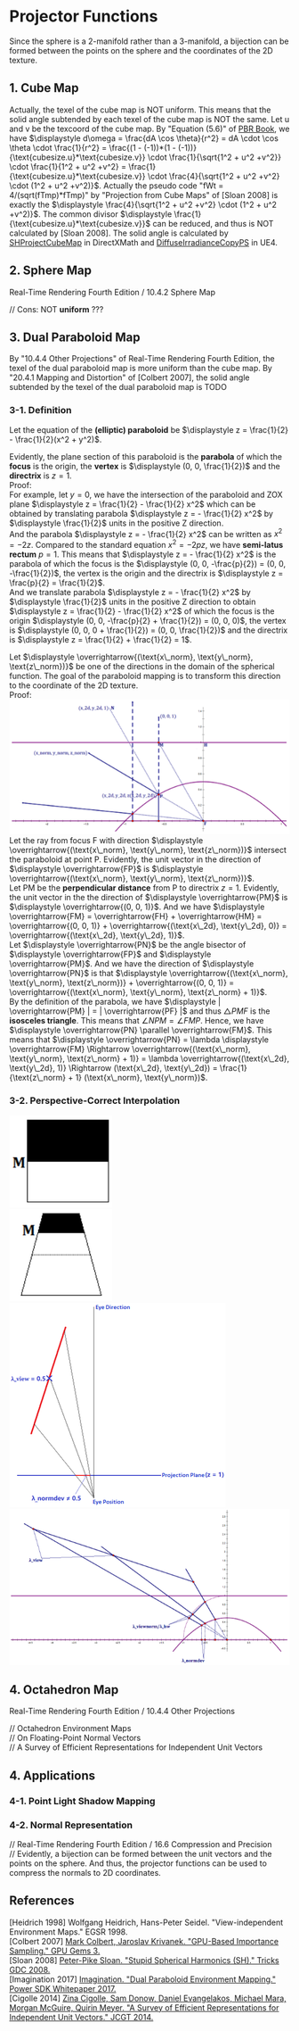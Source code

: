 # Projector Functions

Since the sphere is a 2-manifold rather than a 3-manifold, a bijection can be formed between the points on the sphere and the coordinates of the 2D texture.  

## 1\. Cube Map  

Actually, the texel of the cube map is NOT uniform. This means that the solid angle subtended by each texel of the cube map is NOT the same. Let u and v be the texcoord of the cube map. By "Equation \(5.6\)" of [PBR Book](https://pbr-book.org/3ed-2018/Color_and_Radiometry/Working_with_Radiometric_Integrals#IntegralsoverArea), we have $\displaystyle d\omega = \frac{dA \cos \theta}{r^2} = dA \cdot \cos \theta \cdot \frac{1}{r^2} = \frac{(1 - (-1))*(1 - (-1))}{\text{cubesize.u}*\text{cubesize.v}} \cdot \frac{1}{\sqrt{1^2 + u^2 +v^2}} \cdot \frac{1}{1^2 + u^2 +v^2} = \frac{1}{\text{cubesize.u}*\text{cubesize.v}} \cdot \frac{4}{\sqrt{1^2 + u^2 +v^2} \cdot (1^2 + u^2 +v^2)}$. Actually the pseudo code "fWt = 4/(sqrt(fTmp)*fTmp)" by "Projection from Cube Maps" of \[Sloan 2008\] is exactly the $\displaystyle \frac{4}{\sqrt{1^2 + u^2 +v^2} \cdot (1^2 + u^2 +v^2)}$. The common divisor $\displaystyle \frac{1}{\text{cubesize.u}*\text{cubesize.v}}$ can be reduced, and thus is NOT calculated by \[Sloan 2008\]. The solid angle is calculated by [SHProjectCubeMap](https://github.com/microsoft/DirectXMath/blob/jul2018b/SHMath/DirectXSHD3D11.cpp#L341) in DirectXMath and [DiffuseIrradianceCopyPS](https://github.com/EpicGames/UnrealEngine/blob/4.27/Engine/Shaders/Private/ReflectionEnvironmentShaders.usf#L448) in UE4.  

## 2\. Sphere Map 
Real-Time Rendering Fourth Edition / 10.4.2 Sphere Map  

// Cons: NOT **uniform** ??? 

## 3\. Dual Paraboloid Map
By "10.4.4 Other Projections" of Real-Time Rendering Fourth Edition, the texel of the dual paraboloid map is more uniform than the cube map. By "20.4.1 Mapping and Distortion" of \[Colbert 2007\], the solid angle subtended by the texel of the dual paraboloid map is TODO 

### 3-1\. Definition  

Let the equation of the **(elliptic) paraboloid** be $\displaystyle z = \frac{1}{2} - \frac{1}{2}(x^2 + y^2)$.  

Evidently, the plane section of this paraboloid is the **parabola** of which the **focus** is the origin, the **vertex** is $\displaystyle (0, 0, \frac{1}{2})$ and the **directrix** is $\displaystyle z = 1$.  
Proof:  
For example, let $\displaystyle y = 0$, we have the intersection of the paraboloid and ZOX plane $\displaystyle z = \frac{1}{2} - \frac{1}{2} x^2$ which can be obtained by translating parabola $\displaystyle z = - \frac{1}{2} x^2$ by $\displaystyle \frac{1}{2}$ units in the positive Z direction.  
And the parabola $\displaystyle z = - \frac{1}{2} x^2$ can be written as $\displaystyle x^2 = -2z$. Compared to the standard equation $\displaystyle x^2 = -2pz$, we have **semi-latus rectum** $\displaystyle p = 1$. This means that $\displaystyle z = - \frac{1}{2} x^2$ is the parabola of which the focus is the $\displaystyle (0, 0, -\frac{p}{2}) = (0, 0, -\frac{1}{2})$, the vertex is the origin and the directrix is $\displaystyle z = \frac{p}{2} = \frac{1}{2}$.  
And we translate parabola $\displaystyle z = - \frac{1}{2} x^2$ by $\displaystyle \frac{1}{2}$ units in the positive Z direction to obtain $\displaystyle z = \frac{1}{2} - \frac{1}{2} x^2$ of which the focus is the origin $\displaystyle (0, 0, -\frac{p}{2} + \frac{1}{2}) = (0, 0, 0)$, the vertex is $\displaystyle (0, 0, 0 + \frac{1}{2}) = (0, 0, \frac{1}{2})$ and the directrix is $\displaystyle z = \frac{1}{2} + \frac{1}{2} = 1$.  

Let $\displaystyle \overrightarrow{(\text{x\_norm}, \text{y\_norm}, \text{z\_norm})}$ be one of the directions in the domain of the spherical function. The goal of the paraboloid mapping is to transform this direction to the coordinate of the 2D texture.  
Proof:  
![](Projector-Functions-Dual-Paraboloid-Map-1.png)  
Let the ray from focus F with direction $\displaystyle \overrightarrow{(\text{x\_norm}, \text{y\_norm}, \text{z\_norm})}$ intersect the paraboloid at point P. Evidently, the unit vector in the direction of $\displaystyle \overrightarrow{FP}$ is $\displaystyle \overrightarrow{(\text{x\_norm}, \text{y\_norm}, \text{z\_norm})}$.  
Let PM be the **perpendicular distance** from P to directrix $\displaystyle z = 1$. Evidently, the unit vector in the the direction of $\displaystyle \overrightarrow{PM}$ is $\displaystyle \overrightarrow{(0, 0, 1)}$. And we have $\displaystyle \overrightarrow{FM} = \overrightarrow{FH} + \overrightarrow{HM} = \overrightarrow{(0, 0, 1)} + \overrightarrow{(\text{x\_2d}, \text{y\_2d}, 0)} = \overrightarrow{(\text{x\_2d}, \text{y\_2d}, 1)}$.  
Let $\displaystyle \overrightarrow{PN}$ be the angle bisector of $\displaystyle \overrightarrow{FP}$ and $\displaystyle \overrightarrow{PM}$. And we have the direction of $\displaystyle \overrightarrow{PN}$ is that $\displaystyle \overrightarrow{(\text{x\_norm}, \text{y\_norm}, \text{z\_norm})} + \overrightarrow{(0, 0, 1)} = \overrightarrow{(\text{x\_norm}, \text{y\_norm}, \text{z\_norm} + 1)}$.  
By the definition of the parabola, we have $\displaystyle | \overrightarrow{PM} | = | \overrightarrow{PF} |$ and thus $\displaystyle \triangle PMF$ is the **isosceles triangle**. This means that $\displaystyle \angle NPM = \angle FMP$. Hence, we have $\displaystyle \overrightarrow{PN} \parallel \overrightarrow{FM}$. This means that $\displaystyle \overrightarrow{PN} = \lambda \displaystyle \overrightarrow{FM} \Rightarrow \overrightarrow{(\text{x\_norm}, \text{y\_norm}, \text{z\_norm} + 1)} = \lambda \overrightarrow{(\text{x\_2d}, \text{y\_2d}, 1)} \Rightarrow (\text{x\_2d}, \text{y\_2d}) = \frac{1}{\text{z\_norm} + 1} (\text{x\_norm}, \text{y\_norm})$.  

### 3-2\. Perspective-Correct Interpolation

![](Projector-Functions-Dual-Paraboloid-Map-2.png)  
![](Projector-Functions-Dual-Paraboloid-Map-3.png)  
![](Projector-Functions-Dual-Paraboloid-Map-4.png)  
![](Projector-Functions-Dual-Paraboloid-Map-5.png)  

## 4\. Octahedron Map 
Real-Time Rendering Fourth Edition / 10.4.4 Other Projections  

// Octahedron Environment Maps  
// On Floating-Point Normal Vectors  
// A Survey of Efficient Representations for Independent Unit Vectors

## 4\. Applications  

### 4-1\. Point Light Shadow Mapping  

### 4-2\. Normal Representation  

// Real-Time Rendering Fourth Edition / 16.6 Compression and Precision  
// Evidently, a bijection can be formed between the unit vectors and the points on the sphere. And thus, the projector functions can be used to compress the normals to 2D coordinates.  

## References  
\[Heidrich 1998\] Wolfgang Heidrich, Hans-Peter Seidel. "View-independent Environment Maps." EGSR 1998.  
\[Colbert 2007\] [Mark Colbert, Jaroslav Krivanek. "GPU-Based Importance Sampling." GPU Gems 3.](https://developer.nvidia.com/gpugems/gpugems3/part-iii-rendering/chapter-20-gpu-based-importance-sampling)  
\[Sloan 2008\] [Peter-Pike Sloan. "Stupid Spherical Harmonics (SH)." Tricks GDC 2008.](http://www.ppsloan.org/publications/StupidSH36.pdf)  
\[Imagination 2017\] [Imagination. "Dual Paraboloid Environment Mapping." Power SDK Whitepaper 2017.](https://github.com/powervr-graphics/Native_SDK/blob/R17.1-v4.3/Documentation/Whitepapers/Dual%20Paraboloid%20Environment%20Mapping.Whitepaper.pdf)  
\[Cigolle 2014\] [Zina Cigolle, Sam Donow, Daniel Evangelakos, Michael Mara, Morgan McGuire, Quirin Meyer. "A Survey of Efficient Representations for Independent Unit Vectors." JCGT 2014.](https://jcgt.org/published/0003/02/01/)  
